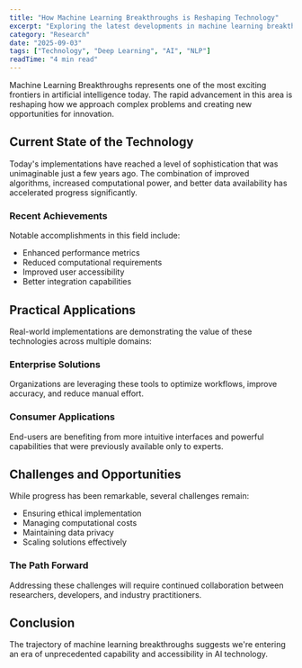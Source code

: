 ```yaml
---
title: "How Machine Learning Breakthroughs is Reshaping Technology"
excerpt: "Exploring the latest developments in machine learning breakthroughs and their implications for the future of artificial intelligence and automation."
category: "Research"
date: "2025-09-03"
tags: ["Technology", "Deep Learning", "AI", "NLP"]
readTime: "4 min read"
---
```


Machine Learning Breakthroughs represents one of the most exciting frontiers in artificial intelligence today. The rapid advancement in this area is reshaping how we approach complex problems and creating new opportunities for innovation.

## Current State of the Technology

Today's implementations have reached a level of sophistication that was unimaginable just a few years ago. The combination of improved algorithms, increased computational power, and better data availability has accelerated progress significantly.

### Recent Achievements

Notable accomplishments in this field include:
- Enhanced performance metrics
- Reduced computational requirements
- Improved user accessibility
- Better integration capabilities

## Practical Applications

Real-world implementations are demonstrating the value of these technologies across multiple domains:

### Enterprise Solutions
Organizations are leveraging these tools to optimize workflows, improve accuracy, and reduce manual effort.

### Consumer Applications
End-users are benefiting from more intuitive interfaces and powerful capabilities that were previously available only to experts.

## Challenges and Opportunities

While progress has been remarkable, several challenges remain:
- Ensuring ethical implementation
- Managing computational costs
- Maintaining data privacy
- Scaling solutions effectively

### The Path Forward

Addressing these challenges will require continued collaboration between researchers, developers, and industry practitioners.

## Conclusion

The trajectory of machine learning breakthroughs suggests we're entering an era of unprecedented capability and accessibility in AI technology.